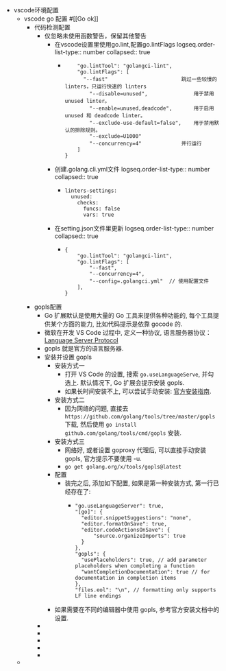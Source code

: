 - vscode环境配置
	- vscode go 配置  #[[Go ok]]
		- 代码检测配置
			- 仅忽略未使用函数警告，保留其他警告
				- 在vscode设置里使用go.lint,配置go.lintFlags
				  logseq.order-list-type:: number
				  collapsed:: true
					- ```{
					      "go.lintTool": "golangci-lint",
					      "go.lintFlags": [
					      	"--fast"						跳过一些较慢的 linters，只运行快速的 linters
					          "--disable=unused",				用于禁用 unused linter。
					          "--enable=unused,deadcode",		用于启用 unused 和 deadcode linter。
					          "--exclude-use-default=false",	用于禁用默认的排除规则。
					          "--exclude=U1000"	
					          "--concurrency=4"				并行运行
					      ]
					  }
					  ```
				- 创建.golang.cli.yml文件
				  logseq.order-list-type:: number
				  collapsed:: true
					- ```
					  linters-settings:
					    unused:
					      checks:
					        funcs: false
					        vars: true
					  ```
				- 在setting.json文件里更新
				  logseq.order-list-type:: number
				  collapsed:: true
					- ```
					  {
					      "go.lintTool": "golangci-lint",
					      "go.lintFlags": [
					          "--fast",
					          "--concurrency=4",
					          "--config=.golangci.yml"  // 使用配置文件
					      ],
					  }
					  ```
		- gopls配置
			- Go 扩展默认是使用大量的 Go 工具来提供各种功能的, 每个工具提供某个方面的能力, 比如代码提示是依靠 gocode 的.
			- 微软在开发 VS Code 过程中, 定义一种协议, 语言服务器协议：[Language Server Protocol](https://link.zhihu.com/?target=https%3A//microsoft.github.io/language-server-protocol/)
			- gopls 就是官方的语言服务器.
			- 安装并设置 gopls
				- 安装方式一
					- 打开 VS Code 的设置, 搜索 `go.useLanguageServe`, 并勾选上. 默认情况下, Go 扩展会提示安装 gopls.
					- 如果长时间安装不上, 可以尝试手动安装: [官方安装指南](https://link.zhihu.com/?target=https%3A//github.com/golang/tools/blob/master/gopls/doc/user.md).
				- 安装方式二
					- 因为网络的问题, 直接去 `https://github.com/golang/tools/tree/master/gopls` 下载, 然后使用 `go install github.com/golang/tools/cmd/gopls` 安装.
				- 安装方式三
					- 网络好, 或者设置 goproxy 代理后, 可以直接手动安装 gopls, 官方提示不要使用 -u.
					- `go get golang.org/x/tools/gopls@latest`
				- 配置
					- 装完之后, 添加如下配置, 如果是第一种安装方式, 第一行已经存在了:
						- ```
						  "go.useLanguageServer": true,
						  "[go]": {
						    "editor.snippetSuggestions": "none",
						    "editor.formatOnSave": true,
						    "editor.codeActionsOnSave": {
						        "source.organizeImports": true
						    }
						  },
						  "gopls": {
						    "usePlaceholders": true, // add parameter placeholders when completing a function
						    "wantCompletionDocumentation": true // for documentation in completion items
						  },
						  "files.eol": "\n", // formatting only supports LF line endings
						  ```
				- 如果需要在不同的编辑器中使用 gopls, 参考官方安装文档中的设置.
			- ​
			-
			-
			-
			-
	-